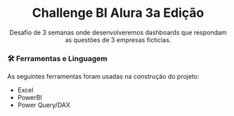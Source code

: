 <h1 align="center">Challenge BI Alura 3a Edição</h1>
<p align="center">Desafio de 3 semanas onde desenvolveremos dashboards que respondam as questões de 3 empresas fictícias.</p>

### 🛠 Ferramentas e Linguagem

As seguintes ferramentas foram usadas na construção do projeto:

- Excel
- PowerBI
- Power Query/DAX
